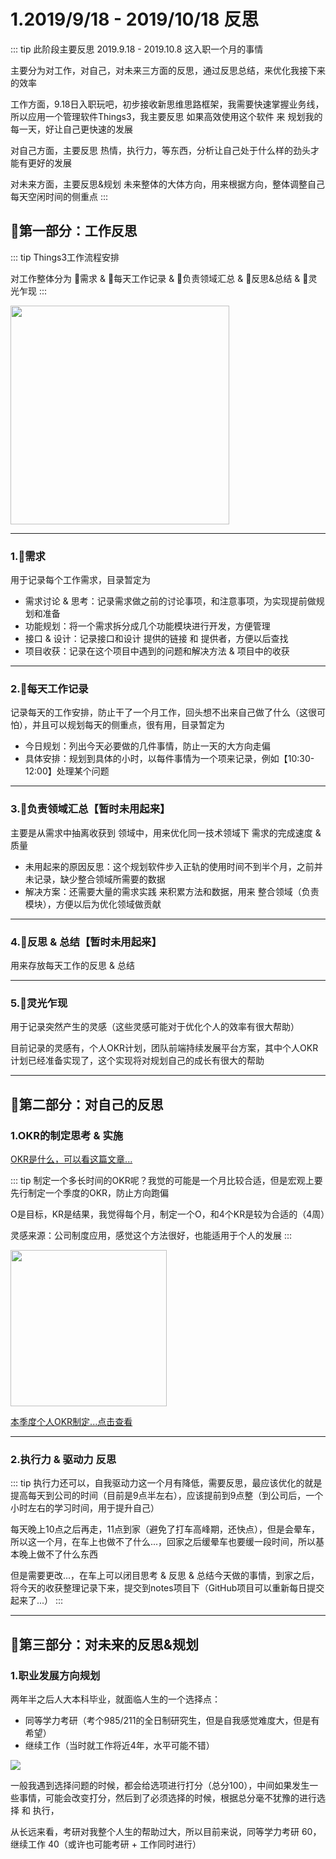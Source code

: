 # 1.2019/9/18 - 2019/10/18 反思

::: tip
此阶段主要反思 2019.9.18 - 2019.10.8 这入职一个月的事情

主要分为对工作，对自己，对未来三方面的反思，通过反思总结，来优化我接下来的效率

工作方面，9.18日入职玩吧，初步接收新思维思路框架，我需要快速掌握业务线，所以应用一个管理软件Things3，我主要反思 如果高效使用这个软件 来 规划我的每一天，好让自己更快速的发展

对自己方面，主要反思 热情，执行力，等东西，分析让自己处于什么样的劲头才能有更好的发展

对未来方面，主要反思&规划 未来整体的大体方向，用来根据方向，整体调整自己每天空闲时间的侧重点
:::


## 🍹第一部分：工作反思

::: tip
Things3工作流程安排

对工作整体分为 🥤需求 & 🍶每天工作记录 & 🍡负责领域汇总 & 🍹反思&总结 & 🏅灵光乍现
:::

<img style="width:350px;" src="https://itzkp-1253302184.cos.ap-beijing.myqcloud.com/notes/2.note/5.%E5%8F%8D%E6%80%9D%26%E8%A7%84%E5%88%92/1.9.18-10.18%E5%8F%8D%E6%80%9D/1.png" />

---

### 1.🥤需求

用于记录每个工作需求，目录暂定为

- 需求讨论 & 思考：记录需求做之前的讨论事项，和注意事项，为实现提前做规划和准备
- 功能规划：将一个需求拆分成几个功能模块进行开发，方便管理
- 接口 & 设计：记录接口和设计 提供的链接 和 提供者，方便以后查找
- 项目收获：记录在这个项目中遇到的问题和解决方法 & 项目中的收获

---

### 2.🍶每天工作记录

记录每天的工作安排，防止干了一个月工作，回头想不出来自己做了什么（这很可怕），并且可以规划每天的侧重点，很有用，目录暂定为

- 今日规划：列出今天必要做的几件事情，防止一天的大方向走偏
- 具体安排：规划到具体的小时，以每件事情为一个项来记录，例如【10:30-12:00】处理某个问题

---

### 3.🍡负责领域汇总【暂时未用起来】

主要是从需求中抽离收获到 领域中，用来优化同一技术领域下 需求的完成速度 & 质量

- 未用起来的原因反思：这个规划软件步入正轨的使用时间不到半个月，之前并未记录，缺少整合领域所需要的数据
- 解决方案：还需要大量的需求实践 来积累方法和数据，用来 整合领域（负责模块），方便以后为优化领域做贡献

---

### 4.🍹反思 & 总结【暂时未用起来】

用来存放每天工作的反思 & 总结

---

### 5.🏅灵光乍现

用于记录突然产生的灵感（这些灵感可能对于优化个人的效率有很大帮助）

目前记录的灵感有，个人OKR计划，团队前端持续发展平台方案，其中个人OKR计划已经准备实现了，这个实现将对规划自己的成长有很大的帮助


---

## 🍧第二部分：对自己的反思

### 1.OKR的制定思考 & 实施

[OKR是什么，可以看这篇文章...](https://www.jianshu.com/p/a29d14496cad)

::: tip
制定一个多长时间的OKR呢？我觉的可能是一个月比较合适，但是宏观上要先行制定一个季度的OKR，防止方向跑偏

O是目标，KR是结果，我觉得每个月，制定一个O，和4个KR是较为合适的（4周）

灵感来源：公司制度应用，感觉这个方法很好，也能适用于个人的发展
:::

<img style="width:250px;" src="https://upload-images.jianshu.io/upload_images/6332485-bee6700ef7fb4580.png?imageMogr2/auto-orient/strip|imageView2/2/w/852/format/webp" />

[本季度个人OKR制定...点击查看](http://notes.itzkp.com//3.other/5.%E5%8F%8D%E6%80%9D&%E8%A7%84%E5%88%92/2.10.18-1.18%20%E5%AD%A3%E5%BA%A6OKR%E8%A7%84%E5%88%92.html)

---

### 2.执行力 & 驱动力 反思

::: tip
执行力还可以，自我驱动力这一个月有降低，需要反思，最应该优化的就是提高每天到公司的时间（目前是9点半左右），应该提前到9点整（到公司后，一个小时左右的学习时间，用于提升自己）

每天晚上10点之后再走，11点到家（避免了打车高峰期，还快点），但是会晕车，所以这一个月，在车上也做不了什么...，回家之后缓晕车也要缓一段时间，所以基本晚上做不了什么东西

但是需要更改...，在车上可以闭目思考 & 反思 & 总结今天做的事情，到家之后，将今天的收获整理记录下来，提交到notes项目下（GitHub项目可以重新每日提交起来了...）
:::

---

## 🍥第三部分：对未来的反思&规划

### 1.职业发展方向规划

两年半之后人大本科毕业，就面临人生的一个选择点：

- 同等学力考研（考个985/211的全日制研究生，但是自我感觉难度大，但是有希望）
- 继续工作（当时就工作将近4年，水平可能不错）

<img src="https://itzkp-1253302184.cos.ap-beijing.myqcloud.com/notes/2.note/5.%E5%8F%8D%E6%80%9D%26%E8%A7%84%E5%88%92/1.9.18-10.18%E5%8F%8D%E6%80%9D/2.png" />

一般我遇到选择问题的时候，都会给选项进行打分（总分100），中间如果发生一些事情，可能会改变打分，然后到了必须选择的时候，根据总分毫不犹豫的进行选择 和 执行，

从长远来看，考研对我整个人生的帮助过大，所以目前来说，同等学力考研 60，继续工作 40（或许也可能考研 + 工作同时进行）